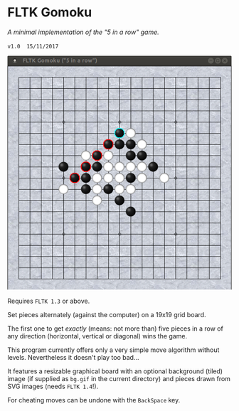 # FLTK Gomoku

*A minimal implementation of the "5 in a row" game.*

`v1.0  15/11/2017`

![Screenshot of FLTK Gomoku (with custom background)](fltk-gomoku.png "Screenshot of FLTK Gomoku (with custom background)")

Requires `FLTK 1.3` or above.

Set pieces alternately (against the computer) on a
19x19 grid board.

The first one to get *exactly* (means: not more than) five pieces
in a row of any direction (horizontal, vertical or diagonal)
wins the game.

This program currently offers only a very simple move
algorithm without levels. Nevertheless it doesn't
play too bad...

It features a resizable graphical board with an optional
background (tiled) image (if supplied as `bg.gif` in the
current directory) and pieces drawn from SVG images (needs `FLTK 1.4`!).

For cheating moves can be undone  with the `BackSpace` key.
